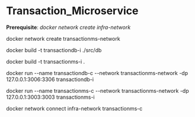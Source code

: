 # Transaction_Microservice

**Prerequisite**: _docker network create infra-network_

docker network create transactionms-network

docker build -t transactiondb-i ./src/db

docker build -t transactionms-i .

docker run --name transactiondb-c --network transactionms-network -dp 127.0.0.1:3006:3306 transactiondb-i

docker run --name transactionms-c --network transactionms-network -dp 127.0.0.1:3003:3003 transactionms-i

docker network connect infra-network transactionms-c